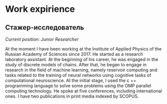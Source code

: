 # Work expirience

## Стажер-исследователь
_Current position: Junior Researcher_

At the moment I have been working at the Institute of Applied Physics of the Russian Academy of Sciences since 2017. He started as a research laboratory assistant. At the beginning of his career, he was engaged in the study of discrete models of chains. After that, he began to engage in research in the field of machine learning, namely reservoir computing and tasks related to the training of neural networks using cognitive tasks of computational neuroscience. At the initial stage, I used the c ++ programming language to solve some problems using the OMP parallel computing technology. He spoke at five conferences, including international ones. I have two publications in print media indexed by SCOPUS.
<!---В настоящий момент работаю в институте прикладной физики Российской
академии наук с 2017 года. Начинал с должности лаборанта-исследователя. В начале своей деятельности занимался исследованием дискретных моделей цепочек. После этого начал
заниматься исследованиями в области машинного обучения, а именно
резервуарными вычислениями и задачами связанными с обучением
нейронных сетей с помощью когнитивных задач вычислительной
нейронауки. На начальном этапе использовал язык программирования
c++ для решения некоторых задач с использованием технологии
параллельных вычислений “OMP”. Выступал на пяти конференциях, в том
числе и международных. Имею две публикации в печатных изданиях,
индексируемых SCOPUS.--->
